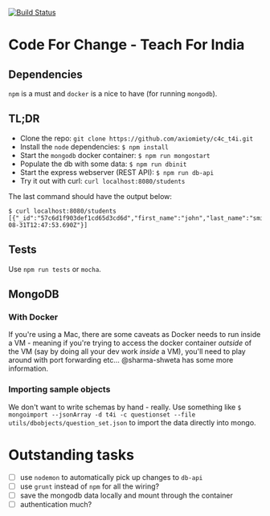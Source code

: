 [![Build Status](https://travis-ci.org/axiomiety/c4c_t4i.svg?branch=master)](https://travis-ci.org/axiomiety/c4c_t4i)

# Code For Change - Teach For India

## Dependencies

`npm` is a must and `docker` is a nice to have (for running `mongodb`).

## TL;DR

  * Clone the repo: `git clone https://github.com/axiomiety/c4c_t4i.git`
  * Install the `node` dependencies: `$ npm install`
  * Start the `mongodb` docker container: `$ npm run mongostart`
  * Populate the db with some data: `$ npm run dbinit`
  * Start the express webserver (REST API): `$ npm run db-api`
  * Try it out with curl: `curl localhost:8080/students`

The last command should have the output below:

    $ curl localhost:8080/students
    [{"_id":"57c6d1f903def1cd65d3cd6d","first_name":"john","last_name":"smith","id":321,"__v":0,"last_updated":"2016-08-31T12:47:53.690Z"}]

## Tests

Use `npm run tests` or `mocha`.

## MongoDB

### With Docker

If you're using a Mac, there are some caveats as Docker needs to run inside a VM - meaning if you're trying to access the docker container *outside* of the VM (say by doing all your dev work *inside* a VM), you'll need to play around with port forwarding etc... @sharma-shweta has some more information.

### Importing sample objects

We don't want to write schemas by hand - really. Use something like `$ mongoimport --jsonArray -d t4i -c questionset --file utils/dbobjects/question_set.json` to import the data directly into mongo.

# Outstanding tasks

- [ ] use `nodemon` to automatically pick up changes to `db-api`
- [ ] use `grunt` instead of `npm` for all the wiring?
- [ ] save the mongodb data locally and mount through the container
- [ ] authentication much?
